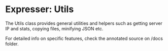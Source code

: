 # Expresser: Utils

The Utils class provides general utilities and helpers such as getting server IP and stats, copying files, minifying JSON etc.

For detailed info on specific features, check the annotated source on /docs folder.
